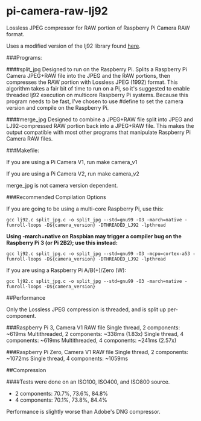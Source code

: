 # pi-camera-raw-lj92
Lossless JPEG compressor for RAW portion of Raspberry Pi Camera RAW format.

Uses a modified version of the lj92 library found [here](https://bitbucket.org/baldand/mlrawviewer/src/master/liblj92/?at=master).

###Programs:

####split_jpg
Designed to run on the Raspberry Pi. Splits a Raspberry Pi Camera JPEG+RAW file into the JPEG and the RAW portions, then compresses the RAW portion with Lossless JPEG (1992) format. This algorithm takes a fair bit of time to run on a Pi, so it's suggested to enable threaded lj92 execution on multicore Raspberry Pi systems. Because this program needs to be fast, I've chosen to use #define to set the camera version and compile on the Raspberry Pi.

####merge_jpg
Designed to combine a JPEG+RAW file split into JPEG and LJ92-compressed RAW portion back into a JPEG+RAW file. This makes the output compatible with most other programs that manipulate Raspberry Pi Camera RAW files.

###Makefile:

If you are using a Pi Camera V1, run
make camera_v1 

If you are using a Pi Camera V2, run
make camera_v2

merge_jpg is not camera version dependent.

###Recommended Compilation Options

If you are going to be using a multi-core Raspberry Pi, use this:

    gcc lj92.c split_jpg.c -o split_jpg --std=gnu99 -O3 -march=native -funroll-loops -D${camera_version} -DTHREADED_LJ92 -lpthread
**Using -march=native on Raspbian may trigger a compiler bug on the Raspberry Pi 3 (or Pi 2B2); use this instead:**

    gcc lj92.c split_jpg.c -o split_jpg --std=gnu99 -O3 -mcpu=cortex-a53 -funroll-loops -D${camera_version} -DTHREADED_LJ92 -lpthread

If you are using a Raspberry Pi A/B(+)/Zero (W):

    gcc lj92.c split_jpg.c -o split_jpg --std=gnu99 -O3 -march=native -funroll-loops -D${camera_version}

##Performance

Only the Lossless JPEG compression is threaded, and is split up per-component.

###Raspberry Pi 3, Camera V1 RAW file
Single thread, 2 components: ~619ms
Multithreaded, 2 components: ~338ms (1.83x)
Single thread, 4 components: ~619ms
Multithreaded, 4 components: ~241ms (2.57x)

###Raspberry Pi Zero, Camera V1 RAW file
Single thread, 2 components: ~1072ms
Single thread, 4 components: ~1059ms

##Compression

####Tests were done on an ISO100, ISO400, and ISO800 source.

* 2 components: 70.7%, 73.6%, 84.8%
* 4 components: 70.1%, 73.8%, 84.4%

Performance is slightly worse than Adobe's DNG compressor.

